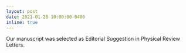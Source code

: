 ```yaml
---
layout: post
date: 2021-01-28 10:00:00-0400
inline: true
---
```


Our manuscript was selected as Editorial Suggestion in Physical Review Letters.
